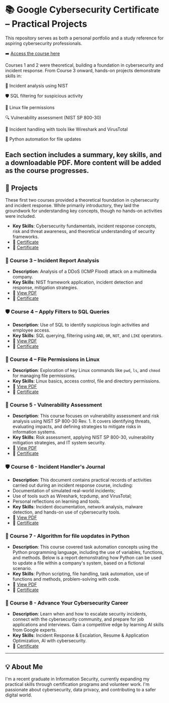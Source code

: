 # 📚 Google Cybersecurity Certificate – Practical Projects

This repository serves as both a personal portfolio and a study reference for aspiring cybersecurity professionals.

➡️ [Access the course here](https://www.coursera.org/professional-certificates/google-cybersecurity)

Courses 1 and 2 were theoretical, building a foundation in cybersecurity and incident response. From Course 3 onward, hands-on projects demonstrate skills in:

🔎 Incident analysis using NIST

🛡️ SQL filtering for suspicious activity

🐧 Linux file permissions

🔍 Vulnerability assessment (NIST SP 800-30)

🧪 Incident handling with tools like Wireshark and VirusTotal

🐍 Python automation for file updates

Each section includes a summary, key skills, and a downloadable PDF. More content will be added as the course progresses.
---

## 📌 Projects

These first two courses provided a theoretical foundation in cybersecurity and incident response. While primarily introductory, they laid the groundwork for understanding key concepts, though no hands-on activities were included.
- **Key Skills**: Cybersecurity fundamentals, incident response concepts, risk and threat awareness, and theoretical understanding of security frameworks.
- 📜 [Certificate](./course-1/Certificate_1.pdf)
- 📜 [Certificate](./course-2/Certificate_2.pdf)

### 🔎 Course 3 – Incident Report Analysis
- **Description**: Analysis of a DDoS (ICMP Flood) attack on a multimedia company.
- **Key Skills**: NIST framework application, incident detection and response, mitigation strategies.
- 📄 [View PDF](./course-3/incident-report-analysis.pdf)
- 📜 [Certificate](./course-3/Certificate_3.pdf)

### 🛡️ Course 4 – Apply Filters to SQL Queries
- **Description**: Use of SQL to identify suspicious login activities and employee access.
- **Key Skills**: SQL querying, filtering using `AND`, `OR`, `NOT`, and `LIKE` operators.
- 📄 [View PDF](./course-4/apply-filters-to-sql-queries.pdf)
- 📜 [Certificate](./course-4/Certificate_4.pdf)

### 🐧 Course 4 – File Permissions in Linux
- **Description**: Exploration of key Linux commands like `pwd`, `ls`, and `chmod` for managing file permissions.
- **Key Skills**: Linux basics, access control, file and directory permissions.
- 📄 [View PDF](./course-4/file-permissions-in-linux.pdf)
- 📜 [Certificate](./course-4/Certificate_4.pdf)

### 🔎 Course 5 - Vulnerability Assessment
- **Description**: This course focuses on vulnerability assessment and risk analysis using NIST SP 800-30 Rev. 1. It covers identifying threats, evaluating impacts, and defining strategies to mitigate risks in information systems.
- **Key Skills**: Risk assessment, applying NIST SP 800-30, vulnerability mitigation strategies, and IT system security.
- 📄 [View PDF](./course-5/vulnerability-assessment-report.pdf)
- 📜 [Certificate](./course-5/Certificate_5.pdf)

### 🛡️ Course 6 - Incident Handler's Journal
- **Description**: This document contains practical records of activities carried out during an incident response course, including:
- Documentation of simulated real-world incidents;
- Use of tools such as Wireshark, tcpdump, and VirusTotal;
- Personal reflections on learning and tools.
- **Key Skills**: Incident documentation, network analysis, malware detection, and hands-on use of cybersecurity tools.
- 📄 [View PDF](./course-6/Incident-handlers-journal.pdf)
- 📜 [Certificate](./course-6/Certificate_6.pdf)

### 🐍 Course 7 - Algorithm for file uopdates in Python
- **Description**: This course covered task automation concepts using the Python programming language, including the use of variables, functions, and methods. Below is a report demonstrating how Python can be used to update a file within a company's system, based on a fictional scenario.
- **Key Skills**: Python scripting, file handling, task automation, use of functions and methods, problem-solving with code.
- 📄 [View PDF](./course-7/algorithm-for-file-updates-in-python.pdf)
- 📜 [Certificate](./course-7/Certificate_7.pdf)

### 🐍 Course 8 - Advance Your Cybersecurity Career

- **Description**: Learn when and how to escalate security incidents, connect with the cybersecurity community, and prepare for job applications and interviews. Gain a competitive edge by learning AI skills from Google experts.
- **Key Skills**: Incident Response & Escalation, Resume & Application Optimization, AI with cybersecurity.
- 📜 [Certificate](./course-8/Certificate_8.pdf)
  
---

## 💡 About Me

I'm a recent graduate in Information Security, currently expanding my practical skills through certification programs and volunteer work. I'm passionate about cybersecurity, data privacy, and contributing to a safer digital world.

